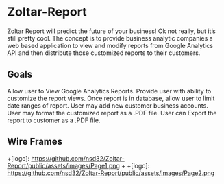 # Zoltar-Report

Zoltar Report will predict the future of your business! Ok not really, but it’s still pretty cool. The concept is to provide business analytic companies a  web based application to view and modify reports from Google Analytics API and then distribute those customized reports to their customers. 

## Goals

Allow user to View Google Analytics Reports.
Provide user with ability to customize the report views.
Once report is in database, allow user to limit date ranges of report.
User may add new customer business accounts.
User may format the customized report as a .PDF file.
User can Export the report to customer as a .PDF file.  


## Wire Frames

+[logo]: https://github.com/nsd32/Zoltar-Report/public/assets/images/Page1.png
 +
 +[logo]: https://github.com/nsd32/Zoltar-Report/public/assets/images/Page2.png
